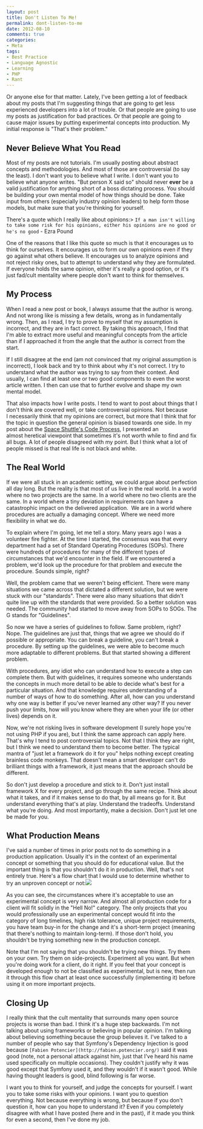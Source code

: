 ```yaml
---
layout: post
title: Don't Listen To Me!
permalink: dont-listen-to-me
date: 2012-08-10
comments: true
categories:
- Meta
tags:
- Best Practice
- Language Agnostic
- Learning
- PHP
- Rant
---
```


Or anyone else for that matter. Lately, I've been getting a lot of feedback about my posts that I'm suggesting things that are going to get less experienced developers into a lot of trouble. Or that people are going to use my posts as justification for bad practices. Or that people are going to cause major issues by putting experimental concepts into production. My initial response is "That's their problem."<!--more-->


## Never Believe What You Read


Most of my posts are not tutorials. I'm usually posting about abstract concepts and methodologies. And most of those are controversial (to say the least). I don't want you to believe what I write. I don't want you to believe what anyone writes. "But person X said so" should never **ever** be a valid justification for anything short of a boss dictating process. You should be building your own mental model of how things should be done. Take input from others (especially industry opinion leaders) to help form those models, but make sure that you're thinking for yourself.

There's a quote which I really like about opinions:> `If a man isn't willing to take some risk for his opinions, either his opinions are no good or he's no good` - Ezra Pound


One of the reasons that I like this quote so much is that it encourages us to think for ourselves. It encourages us to form our own opinions even if they go against what others believe. It encourages us to analyze opinions and not reject risky ones, but to attempt to understand why they are formulated. If everyone holds the same opinion, either it's really a good option, or it's just fad/cult mentality where people don't want to think for themselves.
## My Process


When I read a new post or book, I always assume that the author is wrong. And not wrong like is missing a few details, wrong as in fundamentally wrong. Then, as I read, I try to prove to myself that my assumption is incorrect, and they are in fact correct. By taking this approach, I find that I'm able to extract more useful and meaningful concepts from the article than if I approached it from the angle that the author is correct from the start. 

If I still disagree at the end (am not convinced that my original assumption is incorrect), I look back and try to think about why it's not correct. I try to understand what the author was trying to say from their context. And usually, I can find at least one or two good components to even the worst article written. I then can use that to further evolve and shape my own mental model. 

That also impacts how I write posts. I tend to want to post about things that I don't think are covered well, or take controversial opinions. Not because I necessarily think that my opinions are correct, but more that I think that for the topic in question the general opinion is biased towards one side. In my post about the [Space Shuttle's Code Process](http://blog.ircmaxell.com/2012/08/thoughts-on-space-shuttle-code-process.html), I presented an almost heretical viewpoint that sometimes it's not worth while to find and fix all bugs. A lot of people disagreed with my point. But I think what a lot of people missed is that real life is not black and white. 
## The Real World


If we were all stuck in an academic setting, we could argue about perfection all day long. But the reality is that most of us live in the real world. In a world where no two projects are the same. In a world where no two clients are the same. In a world where a tiny deviation in requirements can have a catastrophic impact on the delivered application.  We are in a world where procedures are actually a damaging concept. Where we need more flexibility in what we do.

To explain where I'm going, let me tell a story. Many years ago I was a volunteer fire fighter. At the time I started, the consensus was that every department had a set of Standard Operating Procedures (SOPs). There were hundreds of procedures for many of the different types of circumstances that we'd encounter in the field. If we encountered a problem, we'd look up the procedure for that problem and execute the procedure. Sounds simple, right?

Well, the problem came that we weren't being efficient. There were many situations we came across that dictated a different solution, but we were stuck with our "standards". There were also many situations that didn't quite line up with the standards that were provided. So a better solution was needed. The community had started to move away from SOPs to SOGs. The G stands for "Guidelines". 

So now we have a series of guidelines to follow. Same problem, right? Nope. The guidelines are just that, things that we agree we should do if possible or appropriate. You can break a guideline, you can't break a procedure. By setting up the guidelines, we were able to become much more adaptable to different problems. But that started showing a different problem.

With procedures, any idiot who can understand how to execute a step can complete them. But with guidelines, it requires someone who understands the concepts in much more detail to be able to decide what's best for a particular situation. And that knowledge requires understanding of a number of ways of how to do something. After all, how can you understand why one way is better if you've never learned any other way? If you never push your limits, how will you know where they are when your life (or other lives) depends on it.

Now, we're not risking lives in software development (I surely hope you're not using PHP if you are), but I think the same approach can apply here. That's why I tend to post controversial topics. Not that I think they are right, but I think we need to understand them to become better. The typical mantra of "just let a framework do it for you" helps nothing except creating brainless code monkeys. That doesn't mean a smart developer can't do brilliant things with a framework, it just means that the approach should be different.

So don't just develop a procedure and stick to it. Don't just install framework X for every project, and go through the same recipe. Think about what it takes, and if it makes sense to do that, by all means go for it. But understand everything that's at play. Understand the tradeoffs. Understand what you're doing. And most importantly, make a decision. Don't just let one be made for you.
## What Production Means


I've said a number of times in prior posts not to do something in a production application. Usually it's in the context of an experimental concept or something that you should do for educational value. But the important thing is that you shouldn't do it in production. Well, that's not entirely true. Here's a flow chart that I would use to determine whether to try an unproven concept or not:[![](http://3.bp.blogspot.com/-qyMGndKVC2s/UCQHSpORLEI/AAAAAAAABEQ/MquhyTiLmrU/s640/Experimental_Concepts.png)](http://3.bp.blogspot.com/-qyMGndKVC2s/UCQHSpORLEI/AAAAAAAABEQ/MquhyTiLmrU/s1600/Experimental_Concepts.png)

As you can see, the circumstances where it's acceptable to use an experimental concept is very narrow. And almost all production code for a client will fit solidly in the "Hell No!" category. The only projects that you would professionally use an experimental concept would fit into the category of long timelines, high risk tolerance, unique project requirements, you have team buy-in for the change and it's a short-term project (meaning that there's nothing to maintain long-term). If those don't hold, you shouldn't be trying something new in the production concept.

Note that I'm not saying that you shouldn't be trying new things. Try them on your own. Try them on side-projects. Experiment all you want. But when you're doing work for a client, do it right. If you feel that your concept is developed enough to not be classified as experimental, but is new, then run it through this flow chart at least once successfully (implementing it) before using it on more important projects.
## Closing Up


I really think that the cult mentality that surrounds many open source projects is worse than bad. I think it's a huge step backwards. I'm not talking about using frameworks or believing in popular opinion. I'm talking about believing something because the group believes it. I've talked to a number of people who say that Symfony's Dependency Injection is good because `[Fabien Potencier](http://fabien.potencier.org/)` said it was good (note, not a personal attack against him, just that I've heard his name used specifically on multiple occasions). They couldn't justify why it was good except that Symfony used it, and they wouldn't if it wasn't good. While having thought leaders is good, blind following is far worse. 

I want you to think for yourself, and judge the concepts for yourself. I want you to take some risks with your opinions. I want you to question everything. Not because everything is wrong, but because if you don't question it, how can you hope to understand it? Even if you completely disagree with what I have posted (here and in the past), if it made you think for even a second, then I've done my job. 